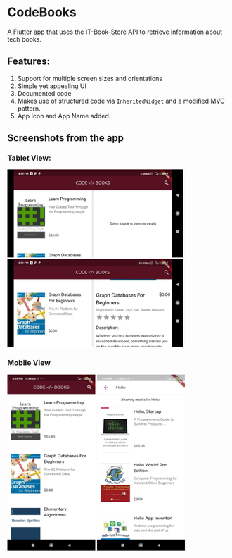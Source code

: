 # CodeBooks

A Flutter app that uses the IT-Book-Store API to retrieve information about tech books.

## Features:
1. Support for multiple screen sizes and orientations
2. Simple yet appealing UI
3. Documented code
4. Makes use of structured code via `InheritedWidget` and a modified MVC pattern.
5. App Icon and App Name added.

## Screenshots from the app

### Tablet View:
<img src="https://github.com/harshadmanglani/codebooks_app/blob/master/screenshots/1.jpeg" width = "400" height = "200">
<img src="https://github.com/harshadmanglani/codebooks_app/blob/master/screenshots/4.jpeg" width = "400" height = "200">

### Mobile View
<img src="https://github.com/harshadmanglani/codebooks_app/blob/master/screenshots/2.jpeg" height = "400" width = "200">
<img src="https://github.com/harshadmanglani/codebooks_app/blob/master/screenshots/3.jpeg" height = "400" width = "200">

